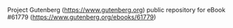 Project Gutenberg (https://www.gutenberg.org) public repository for eBook #61779 (https://www.gutenberg.org/ebooks/61779)
